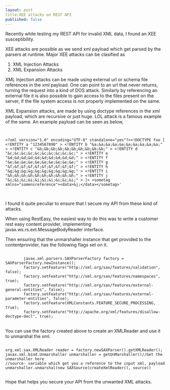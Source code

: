 ```yaml
---
layout: post
title:XEE attacks on REST API
published: false
---
```


Recently while testing my REST API for invalid XML data, I found an XEE susceptibility. 

XEE attacks are possible as we send xml payload which get parsed by the parsers at runtime. Major XEE attacks can be clasified as 
1. XML Injection Attacks
2. XML Expansion Attacks

XML Injection attacks can be made using external url or schema file references in the xml payload. One can point to an url that never returns, turning the request into a kind of DOS attack. Similarly by referencing an external file it is also possible to gain access to the files present on the server, if the file system access is not properly implemented on the same. 

XML Expansion attacks, are made by using doctype references in the xml payload, which are recursive or just huge. LOL attack is a famous example of the same. 
An example payload can be seen as below,
<pre>
<CODE>

&lt;?xml version="1.0" encoding="UTF-8" standalone="yes"?&gt;&lt;!DOCTYPE foo [ &lt;!ENTITY a "1234567890" &gt; &lt;!ENTITY b "&a;&a;&a;&a;&a;&a;&a;&a;&a;&a;" &gt; &lt;!ENTITY c "&b;&b;&b;&b;&b;&b;&b;&b;&b;&b;" &gt; &lt;!ENTITY d "&c;&c;&c;&c;&c;&c;&c;&c;&c;&c;" &gt; &lt;!ENTITY e "&d;&d;&d;&d;&d;&d;&d;&d;&d;&d;" &gt; &lt;!ENTITY f "&e;&e;&e;&e;&e;&e;&e;&e;&e;&e;" &gt; &lt;!ENTITY g "&f;&f;&f;&f;&f;&f;&f;&f;&f;&f;" &gt; &lt;!ENTITY h "&g;&g;&g;&g;&g;&g;&g;&g;&g;&g;" &gt; &lt;!ENTITY i "&h;&h;&h;&h;&h;&h;&h;&h;&h;&h;" &gt; &lt;!ENTITY j "&i;&i;&i;&i;&i;&i;&i;&i;&i;&i;" &gt; ]&gt; &lt;sometag xmlns="somensreference"&gt;&lt;data&gt;&j;&lt;/data&gt;&lt;/sometag&gt;'

</CODE>
</pre>

I found it quite peculiar to ensure that I secure my API from these kind of attacks. 

When using RestEasy, the easiest way to do this was to write a customer rest easy content provider, implementing javax.ws.rs.ext.MessageBodyReader<Object> interface.

Then ensuring that the unmarshaller instance that get provided to the contentprovider, has the following flags set on it. 

<pre>
<code>
		javax.xml.parsers.SAXParserFactory factory = SAXParserFactory.newInstance();
        factory.setFeature("http://xml.org/sax/features/validation", false);
        factory.setFeature("http://xml.org/sax/features/namespaces", true);
        factory.setFeature("http://xml.org/sax/features/external-general-entities", false);
        factory.setFeature("http://xml.org/sax/features/external-parameter-entities", false);
        factory.setFeature(XMLConstants.FEATURE_SECURE_PROCESSING, true);
        factory.setFeature("http://apache.org/xml/features/disallow-doctype-decl", true);
</code>
</pre>

You can use the factory created above to create an XMLReader and use it to unmarshal the xml. 
<pre><code>
org.xml.sax.XMLReader reader = factory.newSAXParser().getXMLReader();
javax.xml.bind.Unmarshaller unmarshaller = getUnMarshaller()//Get the unmarshaller here
//source- variable which get you a reference to the input xml, payload
unmarshaller.unmarshal(new SAXSource(createXmlReader(), source))

</code></pre>

Hope that helps you secure your API from the unwanted XML attacks.
